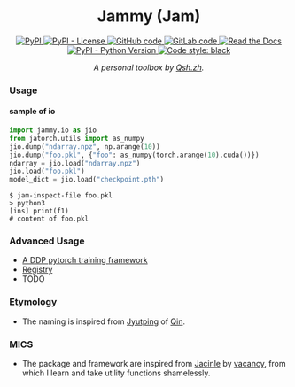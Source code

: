 <h1 align="center"> Jammy (Jam) </h1>

<p align="center">
  <a href="https://pypi.org/project/jammy/">
    <img src="https://img.shields.io/pypi/v/jammy?style=for-the-badge" alt="PyPI" />
  </a>
  <a href="#">
    <img src="https://img.shields.io/pypi/l/jammy?style=for-the-badge" alt="PyPI - License" />
  </a>
  <a href="#">
    <img src="https://img.shields.io/badge/-github-grey?style=for-the-badge&logo=github" alt="GitHub code" />
  </a>
  <a href="#">
    <img src="https://img.shields.io/badge/-gitlab-grey?style=for-the-badge&logo=gitlab" alt="GitLab code" />
  </a>
  <a href="https://jammy.readthedocs.io/en/stable/index.html">
    <img src="https://img.shields.io/readthedocs/jammy?style=for-the-badge" alt="Read the Docs" />
  </a>
  <a href="#">
    <img src="https://img.shields.io/pypi/pyversions/jammy?style=for-the-badge" alt="PyPI - Python Version" />
  </a>
  <a href="https://github.com/psf/black">
    <img src="https://img.shields.io/badge/code%20style-black-000000.svg?style=for-the-badge" alt="Code style: black" />
  </a>
  <p align="center">
    <i>A personal toolbox by <a href="https://qsh-zh.github.io/">Qsh.zh</a>.</i>
  </p>
</p>

### Usage

#### sample of io
```python
import jammy.io as jio
from jatorch.utils import as_numpy
jio.dump("ndarray.npz", np.arange(10))
jio.dump("foo.pkl", {"foo": as_numpy(torch.arange(10).cuda())})
ndarray = jio.load("ndarray.npz")
jio.load("foo.pkl")
model_dict = jio.load("checkpoint.pth")
```
```shell
$ jam-inspect-file foo.pkl
> python3
[ins] print(f1)
# content of foo.pkl

```

### Advanced Usage

* [A DDP pytorch training framework](https://jammy.readthedocs.io/en/stable/jamtorch.ddp.html)
* [Registry](https://jammy.readthedocs.io/en/stable/jammy.utils.html?highlight=registry#jammy.utils.registry.CallbackRegistry)
* TODO

### Etymology
* The naming is inspired from [Jyutping](https://en.wikipedia.org/wiki/Jyutping) of [Qin](https://en.wiktionary.org/wiki/%E6%AC%BD).

### MICS

* The package and framework are inspired from [Jacinle](https://github.com/vacancy/Jacinle) by [vacancy](https://github.com/vacancy), from which I learn and take utility functions shamelessly.
